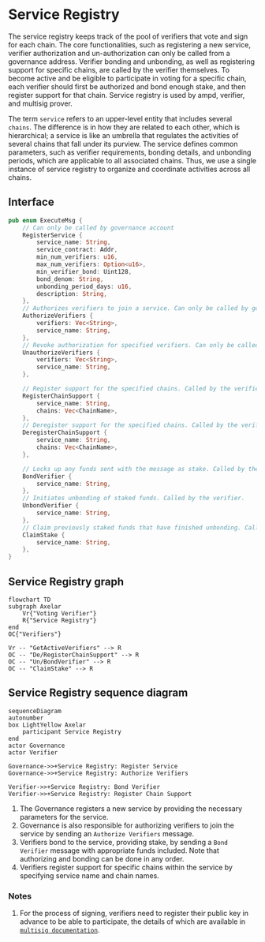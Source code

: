 # Service Registry

The service registry keeps track of the pool of verifiers that vote and sign for each chain.
The core functionalities, such as registering a new service, verifier authorization and un-authorization can only be
called
from a governance address. Verifier bonding and unbonding, as well as registering support for specific chains, are
called
by the verifier themselves.
To become active and be eligible to participate in voting for a specific chain,
each verifier should first be authorized and bond enough stake, and then register support for that chain.
Service registry is used by ampd, verifier, and multisig prover.

The term `service` refers to an upper-level entity that includes several
`chains`. The difference is in how they are related to each other, which is
hierarchical; a service is like an umbrella that regulates the activities of
several chains that fall under its purview. The service defines common
parameters, such as verifier requirements, bonding details, and unbonding periods, which are applicable to all
associated
chains.
Thus, we use a single instance of service registry to organize and coordinate activities across all chains.

## Interface

```Rust
pub enum ExecuteMsg {
    // Can only be called by governance account
    RegisterService {
        service_name: String,
        service_contract: Addr,
        min_num_verifiers: u16,
        max_num_verifiers: Option<u16>,
        min_verifier_bond: Uint128,
        bond_denom: String,
        unbonding_period_days: u16,
        description: String,
    },
    // Authorizes verifiers to join a service. Can only be called by governance account. Verifiers must still bond sufficient stake to participate.
    AuthorizeVerifiers {
        verifiers: Vec<String>,
        service_name: String,
    },
    // Revoke authorization for specified verifiers. Can only be called by governance account. Verifiers bond remains unchanged
    UnauthorizeVerifiers {
        verifiers: Vec<String>,
        service_name: String,
    },

    // Register support for the specified chains. Called by the verifier.
    RegisterChainSupport {
        service_name: String,
        chains: Vec<ChainName>,
    },
    // Deregister support for the specified chains. Called by the verifier.
    DeregisterChainSupport {
        service_name: String,
        chains: Vec<ChainName>,
    },

    // Locks up any funds sent with the message as stake. Called by the verifier.
    BondVerifier {
        service_name: String,
    },
    // Initiates unbonding of staked funds. Called by the verifier.
    UnbondVerifier {
        service_name: String,
    },
    // Claim previously staked funds that have finished unbonding. Called by the verifier.
    ClaimStake {
        service_name: String,
    },
}

```

## Service Registry graph

```mermaid
flowchart TD
subgraph Axelar
    Vr{"Voting Verifier"}
    R{"Service Registry"}
end
OC{"Verifiers"}

Vr -- "GetActiveVerifiers" --> R
OC -- "De/RegisterChainSupport" --> R
OC -- "Un/BondVerifier" --> R
OC -- "ClaimStake" --> R
```

## Service Registry sequence diagram

```mermaid
sequenceDiagram
autonumber
box LightYellow Axelar
    participant Service Registry
end
actor Governance
actor Verifier

Governance->>+Service Registry: Register Service
Governance->>+Service Registry: Authorize Verifiers

Verifier->>+Service Registry: Bond Verifier
Verifier->>+Service Registry: Register Chain Support

```

1. The Governance registers a new service by providing the necessary parameters for the service.
2. Governance is also responsible for authorizing verifiers to join the service by sending an `Authorize Verifiers`
   message.
3. Verifiers bond to the service, providing stake, by sending a `Bond Verifier` message with appropriate funds included.
   Note that authorizing and bonding can be done in any order.
4. Verifiers register support for specific chains within the service by specifying service name and chain names.

### Notes

1. For the process of signing, verifiers need to register their public key in advance to be able to participate,
   the details of which are available in [`multisig documentation`](multisig.md).
